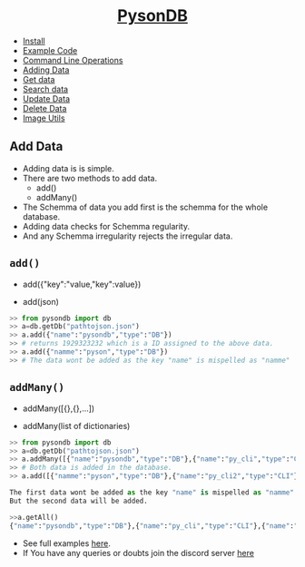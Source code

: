 <h1 align="center"><u>PysonDB</u></h1>

* [Install](https://github.com/fredysomy/pysonDB)
* [Example Code](https://github.com/fredysomy/pysonDB/tree/master/example)
* [Command Line Operations](https://fredysomy.me/pysonDB/docs/cli)
* [Adding Data](https://fredysomy.me/pysonDB/docs/add)
* [Get data](https://fredysomy.me/pysonDB/docs/get)
* [Search data](https://fredysomy.me/pysonDB/docs/re_search)
* [Update Data](https://fredysomy.me/pysonDB/docs/update)
* [Delete Data](https://fredysomy.me/pysonDB/docs/delete)
* [Image Utils](https://fredysomy.me/pysonDB/docs/image_utils)


<h2>Add Data</h2>

* Adding data is is simple.
* There are two methods to add data.
  * add()
  * addMany()
* The Schemma of data you add first is the schemma for the whole database.
* Adding data checks for Schemma regularity.
* And any Schemma irregularity rejects the irregular data.

<h2><code>add()</code></h2>

* add({"key":"value,"key":value})

* add(json)

```python
>> from pysondb import db
>> a=db.getDb("pathtojson.json")
>> a.add({"name":"pysondb","type":"DB"})
>> # returns 1929323232 which is a ID assigned to the above data.
>> a.add({"namme":"pyson","type":"DB"})
>> # The data wont be added as the key "name" is mispelled as "namme"

```
<h2><code>addMany()</code></h2>

* addMany([{},{},...])

* addMany(list of dictionaries)

```python
>> from pysondb import db
>> a=db.getDb("pathtojson.json")
>> a.addMany([{"name":"pysondb","type":"DB"},{"name":"py_cli","type":"CLI"}])
>> # Both data is added in the database.
>> a.add([{"namme":"pyson","type":"DB"},{"name":"py_cli2","type":"CLI"}])

The first data wont be added as the key "name" is mispelled as "namme"
But the second data will be added.

>>a.getAll()
{"name":"pysondb","type":"DB"},{"name":"py_cli","type":"CLI"},{"name":"py_cli2","type":"CLI"}]
```
* See full examples [here](https://github.com/fredysomy/pysonDB/example).
* If You have any queries or doubts join the discord server [here](https://discord.gg/SZyk2dCgwg)
